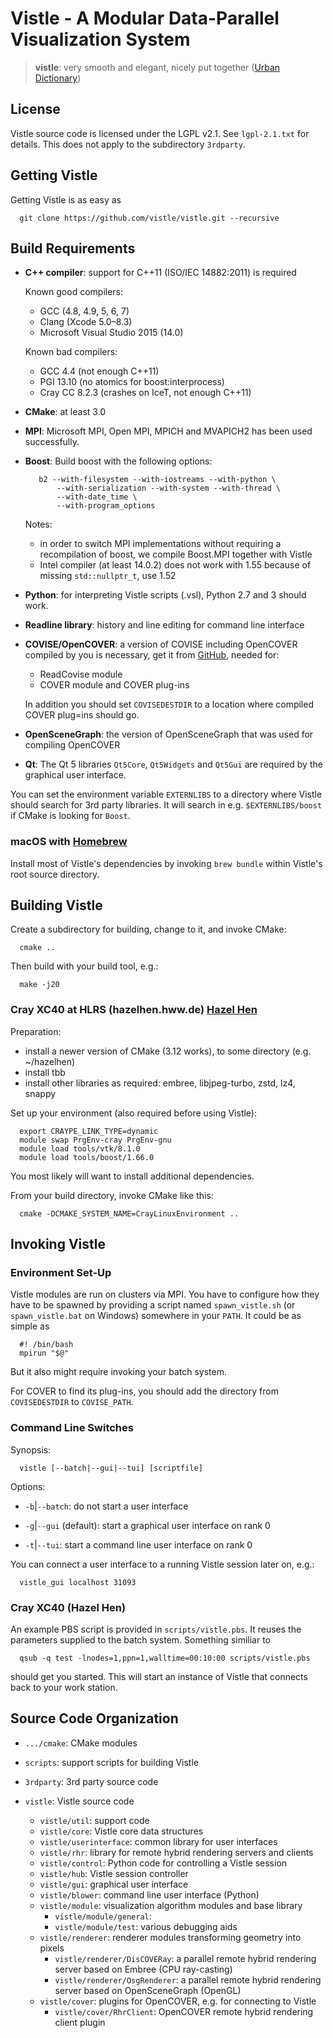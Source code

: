 Vistle - A Modular Data-Parallel Visualization System
=====================================================

> **vistle**:
>	very smooth and elegant, nicely put together ([Urban Dictionary](http://www.urbandictionary.com/define.php?term=vistle))


License
-------

Vistle source code is licensed under the LGPL v2.1. See `lgpl-2.1.txt` for
details. This does not apply to the subdirectory `3rdparty`.


Getting Vistle
--------------

Getting Vistle is as easy as

      git clone https://github.com/vistle/vistle.git --recursive


Build Requirements
------------------

- **C++ compiler**:
  support for C++11 (ISO/IEC 14882:2011) is required

  Known good compilers:
  - GCC (4.8, 4.9, 5, 6, 7)
  - Clang (Xcode 5.0–8.3)
  - Microsoft Visual Studio 2015 (14.0)
  
  Known bad compilers:
  - GCC 4.4 (not enough C++11)
  - PGI 13.10 (no atomics for boost:interprocess)
  - Cray CC 8.2.3 (crashes on IceT, not enough C++11)

- **CMake**:
  at least 3.0

- **MPI**:
  Microsoft MPI, Open MPI, MPICH and MVAPICH2 has been used successfully.

- **Boost**:
  Build boost with the following options:

         b2 --with-filesystem --with-iostreams --with-python \
             --with-serialization --with-system --with-thread \
             --with-date_time \
             --with-program_options
     Notes:

     - in order to switch MPI implementations without requiring a recompilation of boost, we compile Boost.MPI together with Vistle
     - Intel compiler (at least 14.0.2) does not work with 1.55 because of missing `std::nullptr_t`, use 1.52

- **Python**:
  for interpreting Vistle scripts (.vsl), Python 2.7 and 3 should work.

- **Readline library**:
  history and line editing for command line interface

- **COVISE/OpenCOVER**:
  a version of COVISE including OpenCOVER compiled by you is necessary, get it from
  [GitHub](https://github.com/hlrs-vis/covise), needed for:
  
    - ReadCovise module
    - COVER module and COVER plug-ins

  In addition you should set `COVISEDESTDIR` to a location where compiled COVER plug=ins
  should go.

- **OpenSceneGraph**:
  the version of OpenSceneGraph that was used for compiling OpenCOVER

- **Qt**:
  The Qt 5 libraries `Qt5Core`, `Qt5Widgets` and `Qt5Gui` are required by the graphical user interface.

You can set the environment variable `EXTERNLIBS` to a directory where Vistle
should search for 3rd party libraries.
It will search in e.g. `$EXTERNLIBS/boost` if CMake is looking for `Boost`.

### macOS with [Homebrew](https://brew.sh)

  Install most of Vistle's dependencies by invoking `brew bundle` within
  Vistle's root source directory.


Building Vistle
---------------

Create a subdirectory for building, change to it, and invoke CMake:

      cmake ..

Then build with your build tool, e.g.:

      make -j20

### Cray XC40 at HLRS (hazelhen.hww.de) [Hazel Hen](https://www.hlrs.de/en/systems/cray-xc40-hazel-hen)

Preparation:
- install a newer version of CMake (3.12 works), to some directory (e.g. ~/hazelhen)
- install tbb
- install other libraries as required: embree, libjpeg-turbo, zstd, lz4, snappy

Set up your environment (also required before using Vistle):

      export CRAYPE_LINK_TYPE=dynamic
      module swap PrgEnv-cray PrgEnv-gnu
      module load tools/vtk/8.1.0
      module load tools/boost/1.66.0

You most likely will want to install additional dependencies.

From your build directory, invoke CMake like this:

      cmake -DCMAKE_SYSTEM_NAME=CrayLinuxEnvironment ..


Invoking Vistle
---------------

### Environment Set-Up

Vistle modules are run on clusters via MPI. You have to configure how they
have to be spawned by providing a script named `spawn_vistle.sh` (or `spawn_vistle.bat`
on Windows) somewhere in your `PATH`. It could be as simple as

      #! /bin/bash
      mpirun "$@"

But it also might require invoking your batch system.

For COVER to find its plug-ins, you should add the directory from
`COVISEDESTDIR` to `COVISE_PATH`.

### Command Line Switches

Synopsis:

      vistle [--batch|--gui|--tui] [scriptfile]

Options:

* `-b`|`--batch`:
  do not start a user interface

* `-g`|`--gui` (default):
  start a graphical user interface on rank 0

* `-t`|`--tui`:
  start a command line user interface on rank 0

You can connect a user interface to a running Vistle session later on, e.g.:

      vistle_gui localhost 31093

### Cray XC40 (Hazel Hen)

An example PBS script is provided in `scripts/vistle.pbs`. It reuses the
parameters supplied to the batch system. Something similiar to

      qsub -q test -lnodes=1,ppn=1,walltime=00:10:00 scripts/vistle.pbs

should get you started. This will start an instance of Vistle that connects
back to your work station.


Source Code Organization
------------------------

- `.../cmake`:
  CMake modules

- `scripts`:
  support scripts for building Vistle

- `3rdparty`:
  3rd party source code

- `vistle`:
  Vistle source code

    - `vistle/util`: support code
    - `vistle/core`: Vistle core data structures
    - `vistle/userinterface`: common library for user interfaces
    - `vistle/rhr`: library for remote hybrid rendering servers and clients
    - `vistle/control`: Python code for controlling a Vistle session
    - `vistle/hub`: Vistle session controller
    - `vistle/gui`: graphical user interface
    - `vistle/blower`: command line user interface (Python)
    - `vistle/module`: visualization algorithm modules and base library
        - `vistle/module/general`:
        - `vistle/module/test`: various debugging aids
    - `vistle/renderer`: renderer modules transforming geometry into pixels
        - `vistle/renderer/DisCOVERay`: a parallel remote hybrid rendering server based on Embree (CPU ray-casting)
        - `vistle/renderer/OsgRenderer`: a parallel remote hybrid rendering server based on OpenSceneGraph (OpenGL)
    - `vistle/cover`: plugins for OpenCOVER, e.g. for connecting to Vistle
        - `vistle/cover/RhrClient`: OpenCOVER remote hybrid rendering client plugin
